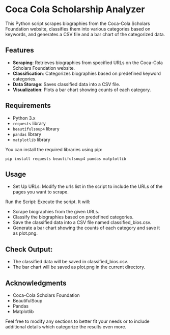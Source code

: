 # Coca Cola Scholarship Analyzer

This Python script scrapes biographies from the Coca-Cola Scholars Foundation website, classifies them into various categories based on keywords, and generates a CSV file and a bar chart of the categorized data.

## Features

- **Scraping**: Retrieves biographies from specified URLs on the Coca-Cola Scholars Foundation website.
- **Classification**: Categorizes biographies based on predefined keyword categories.
- **Data Storage**: Saves classified data into a CSV file.
- **Visualization**: Plots a bar chart showing counts of each category.

## Requirements

- Python 3.x
- `requests` library
- `beautifulsoup4` library
- `pandas` library
- `matplotlib` library

You can install the required libraries using pip:

```
pip install requests beautifulsoup4 pandas matplotlib
```

## Usage
- Set Up URLs: Modify the urls list in the script to include the URLs of the pages you want to scrape.

Run the Script: Execute the script. It will:
- Scrape biographies from the given URLs.
- Classify the biographies based on predefined categories.
- Save the classified data into a CSV file named classified_bios.csv.
- Generate a bar chart showing the counts of each category and save it as plot.png.

## Check Output:
- The classified data will be saved in classified_bios.csv.
- The bar chart will be saved as plot.png in the current directory.


## Acknowledgments
- Coca-Cola Scholars Foundation
- BeautifulSoup
- Pandas
- Matplotlib


Feel free to modify any sections to better fit your needs or to include additional details which categorize the results even more.